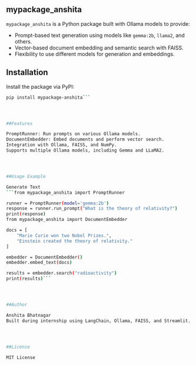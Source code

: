 ## mypackage_anshita

`mypackage_anshita` is a Python package built with Ollama models to provide:

- Prompt-based text generation using models like `gemma:2b`, `llama2`, and others.
- Vector-based document embedding and semantic search with FAISS.
- Flexibility to use different models for generation and embeddings.




## Installation

Install the package via PyPI:

```bash
pip install mypackage-anshita```




##Features

PromptRunner: Run prompts on various Ollama models.
DocumentEmbedder: Embed documents and perform vector search.
Integration with Ollama, FAISS, and NumPy.
Supports multiple Ollama models, including Gemma and LLaMA2.




##Usage Example

Generate Text
```from mypackage_anshita import PromptRunner

runner = PromptRunner(model='gemma:2b')
response = runner.run_prompt("What is the theory of relativity?")
print(response)
from mypackage_anshita import DocumentEmbedder

docs = [
    "Marie Curie won two Nobel Prizes.",
    "Einstein created the theory of relativity."
]

embedder = DocumentEmbedder()
embedder.embed_text(docs)

results = embedder.search("radioactivity")
print(results)```




##Author

Anshita Bhatnagar
Built during internship using LangChain, Ollama, FAISS, and Streamlit.




##License

MIT License
